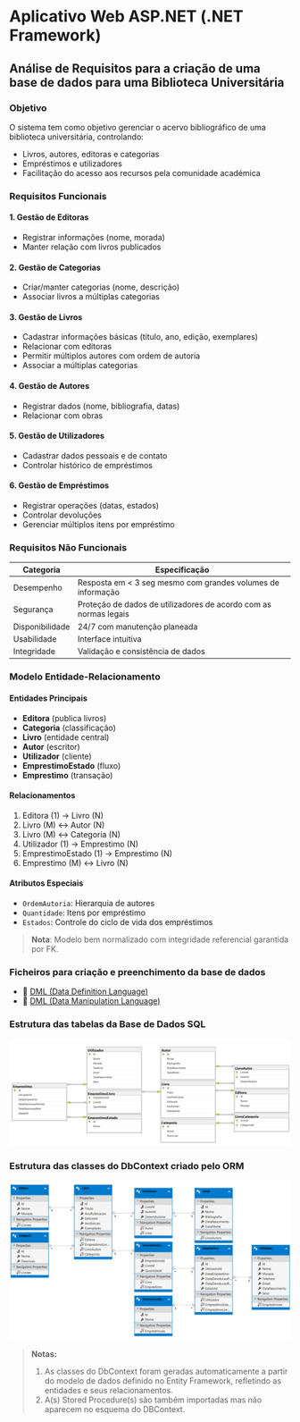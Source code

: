 ﻿# Aplicativo Web ASP.NET (.NET Framework) 

## Análise de Requisitos para a criação de uma base de dados para uma Biblioteca Universitária

### Objetivo
O sistema tem como objetivo gerenciar o acervo bibliográfico de uma biblioteca universitária, controlando:
- Livros, autores, editoras e categorias
- Empréstimos e utilizadores
- Facilitação do acesso aos recursos pela comunidade académica

### Requisitos Funcionais

#### 1. Gestão de Editoras
- Registrar informações (nome, morada)
- Manter relação com livros publicados

#### 2. Gestão de Categorias
- Criar/manter categorias (nome, descrição)
- Associar livros a múltiplas categorias

#### 3. Gestão de Livros
- Cadastrar informações básicas (título, ano, edição, exemplares)
- Relacionar com editoras
- Permitir múltiplos autores com ordem de autoria
- Associar a múltiplas categorias

#### 4. Gestão de Autores
- Registrar dados (nome, bibliografia, datas)
- Relacionar com obras

#### 5. Gestão de Utilizadores
- Cadastrar dados pessoais e de contato
- Controlar histórico de empréstimos

#### 6. Gestão de Empréstimos
- Registrar operações (datas, estados)
- Controlar devoluções
- Gerenciar múltiplos itens por empréstimo

### Requisitos Não Funcionais

| Categoria        | Especificação |
|------------------|---------------|
| Desempenho       | Resposta em < 3 seg mesmo com grandes volumes de informação |
| Segurança        | Proteção de dados de utilizadores de acordo com as normas legais |
| Disponibilidade  | 24/7 com manutenção planeada |
| Usabilidade      | Interface intuitiva |
| Integridade      | Validação e consistência de dados |

### Modelo Entidade-Relacionamento

#### Entidades Principais
- **Editora** (publica livros)
- **Categoria** (classificação)
- **Livro** (entidade central)
- **Autor** (escritor)
- **Utilizador** (cliente)
- **EmprestimoEstado** (fluxo)
- **Emprestimo** (transação)

#### Relacionamentos
1. Editora (1) → Livro (N)
2. Livro (M) ↔ Autor (N)
3. Livro (M) ↔ Categoria (N)  
4. Utilizador (1) → Emprestimo (N)
5. EmprestimoEstado (1) → Emprestimo (N)
6. Emprestimo (M) ↔ Livro (N)

#### Atributos Especiais
- `OrdemAutoria`: Hierarquia de autores
- `Quantidade`: Itens por empréstimo
- `Estados`: Controle do ciclo de vida dos empréstimos

> **Nota**: Modelo bem normalizado com integridade referencial garantida por FK.

### Ficheiros para criação e preenchimento da base de dados
- :link: [DML (Data Definition Language)](DDL.sql "DDL")
- :link: [DML (Data Manipulation Language)](DML.sql "DDL")

### Estrutura das tabelas da Base de Dados SQL
![SQLStructure](Imagens/SQLStructure.png "Estrutura das tabelas da base de dados SQL")

 
### Estrutura das classes do DbContext criado pelo ORM 
![DbContext](Imagens/DbContext.png "Estrutura das classes do DbContext criado pelo ORM")
> **Notas:** 
>	1. As classes do DbContext foram geradas automaticamente a partir do modelo de dados definido no Entity Framework, refletindo as entidades e seus relacionamentos.
>	1. A(s) Stored Procedure(s) são também importadas mas não aparecem no esquema do DBContext.